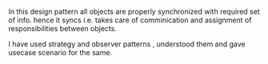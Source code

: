 In this design pattern all objects are properly synchronized with required set of info.
hence it syncs i.e. takes care of comminication and assignment of responsibilities between objects.

I have used strategy and observer patterns , understood them and gave usecase scenario for the same. 